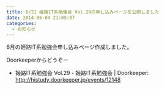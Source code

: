 ```yaml
---
title: 6/21 姫路IT系勉強会 Vol.29の申し込みページを公開しました
date: 2014-06-04 21:05:07
categories:
  - お知らせ
---
```


6月の姫路IT系勉強会申し込みページ作成しました。

Doorkeeperからどうぞー

- 姫路IT系勉強会 Vol.29 - 姫路IT系勉強会 | Doorkeeper: <http://histudy.doorkeeper.jp/events/12148>
